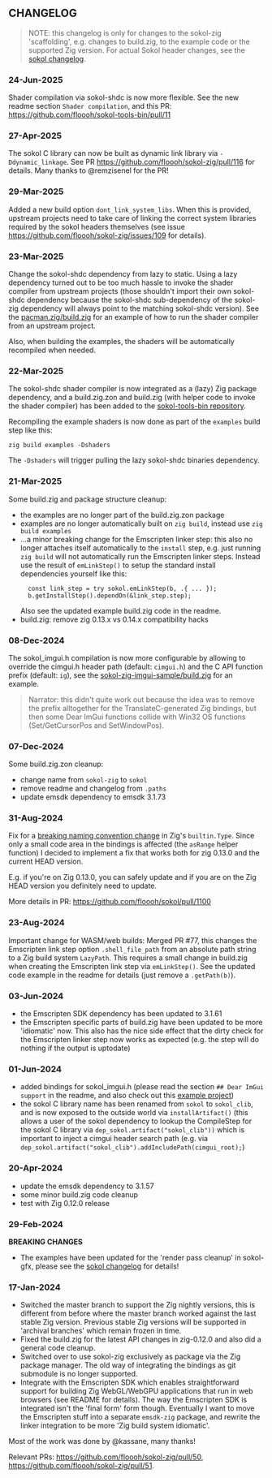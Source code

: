 ## CHANGELOG

> NOTE: this changelog is only for changes to the sokol-zig 'scaffolding', e.g. changes to build.zig,
to the example code or the supported Zig version. For actual Sokol header changes, see the
[sokol changelog](https://github.com/floooh/sokol/blob/master/CHANGELOG.md).

### 24-Jun-2025

Shader compilation via sokol-shdc is now more flexible. See the new readme section
`Shader compilation`, and this PR: https://github.com/floooh/sokol-tools-bin/pull/11

### 27-Apr-2025

The sokol C library can now be built as dynamic link library via `-Ddynamic_linkage`.
See PR https://github.com/floooh/sokol-zig/pull/116 for details. Many thanks to
@remzisenel for the PR!

### 29-Mar-2025

Added a new build option `dont_link_system_libs`. When this is provided, upstream
projects need to take care of linking the correct system libraries required
by the sokol headers themselves (see issue https://github.com/floooh/sokol-zig/issues/109 for details).

### 23-Mar-2025

Change the sokol-shdc dependency from lazy to static. Using a lazy dependency
turned out to be too much hassle to invoke the shader compiler from
upstream projects (those shouldn't import their own sokol-shdc dependency
because the sokol-shdc sub-dependency of the sokol-zig dependency will always
point to the matching sokol-shdc version). See the [pacman.zig/build.zig](https://github.com/floooh/pacman.zig/blob/main/build.zig)
for an example of how to run the shader compiler from an upstream project.

Also, when building the examples, the shaders will be automatically recompiled
when needed.

### 22-Mar-2025

The sokol-shdc shader compiler is now integrated as a (lazy) Zig package dependency,
and a build.zig.zon and build.zig (with helper code to invoke the shader compiler)
has been added to the [sokol-tools-bin repository](https://github.com/floooh/sokol-tools-bin).

Recompiling the example shaders is now done as part of the `examples` build step
like this:

```
zig build examples -Dshaders
```

The `-Dshaders` will trigger pulling the lazy sokol-shdc binaries dependency.

### 21-Mar-2025

Some build.zig and package structure cleanup:

- the examples are no longer part of the build.zig.zon package
- examples are no longer automatically built on `zig build`, instead
  use `zig build examples`
- ...a minor breaking change for the Emscripten linker step: this also
  no longer attaches itself automatically to the `install` step, e.g. just
  running `zig build` will not automatically run the Emscripten linker steps.
  Instead use the result of `emLinkStep()` to setup the standard install dependencies
  yourself like this:
  ```zig
    const link_step = try sokol.emLinkStep(b, .{ ... });
    b.getInstallStep().dependOn(&link_step.step);
  ```
  Also see the updated example build.zig code in the readme.
- build.zig: remove zig 0.13.x vs 0.14.x compatibility hacks

### 08-Dec-2024

The sokol_imgui.h compilation is now more configurable by allowing to override
the cimgui.h header path (default: `cimgui.h`) and the C API function prefix
(default: `ig`), see the [sokol-zig-imgui-sample/build.zig](https://github.com/floooh/sokol-zig-imgui-sample/blob/main/build.zig)
for an example.

> Narrator: this didn't quite work out because the idea was to remove the prefix
alltogether for the TranslateC-generated Zig bindings, but then some Dear ImGui
functions collide with Win32 OS functions (Set/GetCursorPos and SetWindowPos).

### 07-Dec-2024

Some build.zig.zon cleanup:

- change name from `sokol-zig` to `sokol`
- remove readme and changelog from `.paths`
- update emsdk dependency to emsdk 3.1.73

### 31-Aug-2024

Fix for a [breaking naming convention change](https://github.com/ziglang/zig/commit/0fe3fd01ddc2cd49c6a2b939577d16b9d2c65ea9)
in Zig's `builtin.Type`. Since only a small code area in the bindings is affected (the `asRange` helper
function) I decided to implement a fix that works both for zig 0.13.0 and the current
HEAD version.

E.g. if you're on Zig 0.13.0, you can safely update and if you are on the Zig HEAD
version you definitely need to update.

More details in PR: https://github.com/floooh/sokol/pull/1100

### 23-Aug-2024

Important change for WASM/web builds: Merged PR #77, this changes the
Emscripten link step option `.shell_file_path` from an absolute path string to
a Zig build system `LazyPath`. This requires a small change in build.zig
when creating the Emscripten link step via `emLinkStep()`. See the
updated code example in the readme for details (just remove a `.getPath(b)`).

### 03-Jun-2024

- the Emscripten SDK dependency has been updated to 3.1.61
- the Emscripten specific parts of build.zig have been updated to be more
  'idiomatic' now. This also has the nice side effect that the dirty check for
  the Emscripten linker step now works as expected (e.g. the step will do
  nothing if the output is uptodate)

### 01-Jun-2024

- added bindings for sokol_imgui.h (please read the section `## Dear ImGui support`
  in the readme, and also check out this [example project](https://github.com/floooh/sokol-zig-imgui-sample))
- the sokol C library name has been renamed from `sokol` to `sokol_clib`, and
  is now exposed to the outside world via `installArtifact()` (this allows a user of
  the sokol dependency to lookup the CompileStep for the sokol C library via
  `dep_sokol.artifact("sokol_clib"))` which is important to inject a cimgui
  header search path (e.g. via `dep_sokol.artifact("sokol_clib").addIncludePath(cimgui_root);`)

### 20-Apr-2024

- update the emsdk dependency to 3.1.57
- some minor build.zig code cleanup
- test with Zig 0.12.0 release

### 29-Feb-2024

**BREAKING CHANGES**

- The examples have been updated for the 'render pass cleanup' in sokol-gfx, please
  see the [sokol changelog](https://github.com/floooh/sokol/blob/master/CHANGELOG.md)
  for details!

### 17-Jan-2024

- Switched the master branch to support the Zig nightly versions, this is different from before
  where the master branch worked against the last stable Zig version. Previous stable Zig versions
  will be supported in 'archival branches' which remain frozen in time.
- Fixed the build.zig for the latest API changes in zig-0.12.0 and also did a general code cleanup.
- Switched over to use sokol-zig exclusively as package via the Zig package manager. The old
  way of integrating the bindings as git submodule is no longer supported.
- Integrate with the Emscripten SDK which enables straightforward support for building
  Zig WebGL/WebGPU applications that run in web browsers (see README for details).
  The way the Emscripten SDK is integrated isn't the 'final form' form though. Eventually
  I want to move the Emscripten stuff into a separate `emsdk-zig` package, and rewrite the
  linker integration to be more 'Zig build system idiomatic'.

Most of the work was done by @kassane, many thanks!

Relevant PRs: https://github.com/floooh/sokol-zig/pull/50, https://github.com/floooh/sokol-zig/pull/51.

